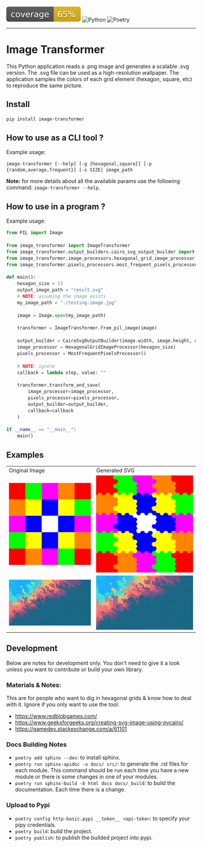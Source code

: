 ![Coverage](coverage.svg)
![Python](https://img.shields.io/badge/Python-3.12%2B-blue)
![Poetry](https://img.shields.io/badge/Poetry-1.1.0%2B-blue)

---

# Image Transformer

This Python application reads a .png image and generates a scalable .svg version. The .svg file can be used as a high-resolution wallpaper. The application samples the colors of each grid element (hexagon, square, etc) to reproduce the same picture.

## Install

```bash
pip install image-transformer
```

## How to use as a CLI tool ?

Example usage:

```
image-transformer [--help] [-g {hexagonal,square}] [-p {random,average,frequent}] [-s SIZE] image_path
```

**Note:** for more details about all the available params use the following command: `image-transformer --help`.

## How to use in a program ?

Example usage:

```py
from PIL import Image

from image_transformer import ImageTransformer
from image_transformer.output_builders.cairo_svg_output_builder import CairoSvgOutputBuilder
from image_transformer.image_processors.hexagonal_grid_image_processor import HexagonalGridImageProcessor
from image_transformer.pixels_processors.most_frequent_pixels_processor import MostFrequentPixelsProcessor

def main():
    hexagon_size = 13
    output_image_path = "result.svg"
    # NOTE: assuming the image exists
    my_image_path = "./testing-image.jpg"

    image = Image.open(my_image_path)

    transformer = ImageTransformer.from_pil_image(image)

    output_builder = CairoSvgOutputBuilder(image.width, image.height, output_image_path)
    image_processor = HexagonalGridImageProcessor(hexagon_size)
    pixels_processor = MostFrequentPixelsProcessor()

    # NOTE: ignore
    callback = lambda step, value: ""

    transformer.transform_and_save(
        image_processor=image_processor,
        pixels_processor=pixels_processor,
        output_builder=output_builder,
        callback=callback
    )

if __name__ == "__main__":
    main()
```

## Examples

<table>
    <tr>
        <td>Original Image</td>
        <td>Generated SVG</td>
    </tr>
    <tr>
        <td>
            <img src="data/simple-image.png" alt="Original Image">
        </td>
        <td>
            <img src="data/simple-image.svg" alt="Generated SVG">
        </td>
    </tr>
    <tr>
        <td>
            <img src="data/testing-image.jpg" alt="Original Image">
        </td>
        <td>
            <img src="data/testing-image.svg" alt="Generated SVG">
        </td>
    </tr>
</table>

## Development

Below are notes for development only. You don't need to give it a look unless you want to contribute or build your own library.

### Materials & Notes:

This are for people who want to dig in hexagonal grids & know how to deal with it. Ignore if you only want to use the tool.

- https://www.redblobgames.com/
- https://www.geeksforgeeks.org/creating-svg-image-using-pycairo/
- https://gamedev.stackexchange.com/a/61101

### Docs Building Notes

- `poetry add sphinx --dev`: to install sphinx.
- `poetry run sphinx-apidoc -o docs/ src/`: to generate the .rst files for each module. This command should be run each time you have a new module or there is some changes in one of your modules.
- `poetry run sphinx-build -b html docs docs/_build`: to build the documentation. Each time there is a change.

### Upload to Pypi

- `poetry config http-basic.pypi __token__ <api-toke>`: to specify your pipy credentials.
- `poetry build`: build the project.
- `poetry publish`: to publish the builded project into pypi.
